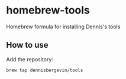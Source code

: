 # homebrew-tools

Homebrew formula for installing Dennis's tools

## How to use

Add the repository:

```
brew tap dennisbergevin/tools
```
